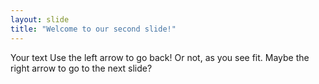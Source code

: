 ```yaml
---
layout: slide
title: "Welcome to our second slide!"
---
```

Your text
Use the left arrow to go back! Or not, as you see fit. Maybe the right arrow to go to the next slide?
